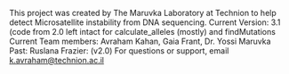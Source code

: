 This project was created by The Maruvka Laboratory at Technion to help detect Microsatellite instability from DNA sequencing. 
Current Version: 3.1 (code from 2.0 left intact for calculate_alleles (mostly) and findMutations
Current Team members: Avraham Kahan, Gaia Frant, Dr. Yossi Maruvka
Past: Ruslana Frazier: (v2.0) 
For questions or support, email k.avraham@technion.ac.il
